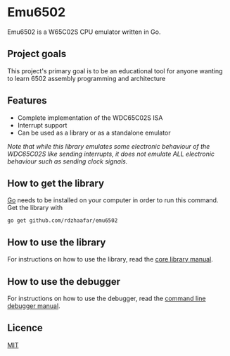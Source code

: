 # Emu6502

Emu6502 is a W65C02S CPU emulator written in Go.

## Project goals

This project's primary goal is to be an educational tool for anyone wanting to learn 6502 assembly programming and architecture

## Features

- Complete implementation of the WDC65C02S ISA
- Interrupt support
- Can be used as a library or as a standalone emulator

_Note that while this library emulates some electronic behaviour of the WDC65C02S like sending interrupts, it does not emulate ALL electronic behaviour such as sending clock signals._

## How to get the library

[Go](https://golang.org/) needs to be installed on your computer in order to run this command. Get the library with
```shell
go get github.com/rdzhaafar/emu6502
```

## How to use the library

For instructions on how to use the library, read the [core library manual](core).

## How to use the debugger

For instructions on how to use the debugger, read the [command line debugger manual](debugger).

## Licence
[MIT](LICENCE)
